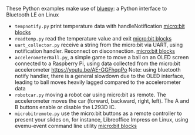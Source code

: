 These Python examples make use of [bluepy](https://github.com/IanHarvey/bluepy): a Python interface to Bluetooth LE on Linux

* `tempnotify.py` print temperature data with handleNotification [micro:bit blocks](https://github.com/alcir/microbit-ble/raw/master/img/makeblocktemp1.png)
* `readtemp.py` read the temperature value and exit [micro:bit blocks](https://github.com/alcir/microbit-ble/raw/master/img/makeblocktemp1.png)
* `uart_collector.py` receive a string from the micro:bit via UART, using notification handler. Reconnect on disconnection. [micro:bit blocks](https://github.com/alcir/microbit-ble/raw/master/img/makeblockuart4.png)
* `accelerometerBall.py`, a simple game to move a ball on an OLED screen connected to a Raspberry Pi, using data collected from the micro:bit accelerometer https://youtu.be/AE-GGFhqqPo Note: using bluetooth notify handler, there is a general slowdown due to the OLED interface, leading to ball moves heavily lagged compared to the accelerometer data
* `robotcar.py` moving a robot car using micro:bit as remote. The accelerometer moves the car (forward, backward, right, left). The A and B buttons enable or disable the L293D IC.
* `microbitremote.py` use the micro:bit buttons as a remote controller to present your slides on, for instance, Libreoffice Impress on Linux, using evemu-event command line utility [micro:bit blocks](https://github.com/alcir/microbit-ble/raw/master/img/microbitremote.png)
